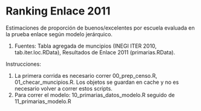 Ranking Enlace 2011
================================

Estimaciones de proporción de buenos/excelentes por escuela evaluada
en la prueba enlace según modelo jerárquico.

1. Fuentes: Tabla agregada de muncipios (INEGI ITER 2010, tab.iter.loc.RData), Resultados de Enlace 2011 (primarias.RData).



Instrucciones:

1. La primera corrida es necesario correr 00\_prep_censo.R, 01\_checar_muncipios.R. Los objetos se guardan en cache y
no es necesario volver a correr estos scripts.
2. Para correr el modelo:  10\_primarias_datos_modelo.R seguido de 11\_primarias_modelo.R

